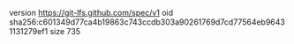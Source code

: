 version https://git-lfs.github.com/spec/v1
oid sha256:c601349d77ca4b19863c743ccdb303a90261769d7cd77564eb96431131279ef1
size 735

